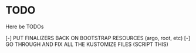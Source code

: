 # TODO

Here be TODOs

[-] PUT FINALIZERS BACK ON BOOTSTRAP RESOURCES (argo, root, etc)
[-] GO THROUGH AND FIX ALL THE KUSTOMIZE FILES (SCRIPT THIS)
